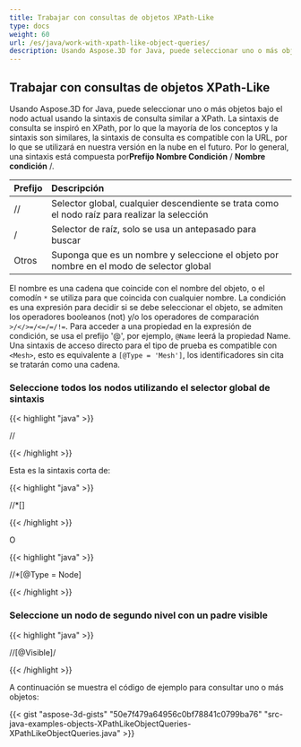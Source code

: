 ```yaml
---
title: Trabajar con consultas de objetos XPath-Like
type: docs
weight: 60
url: /es/java/work-with-xpath-like-object-queries/
description: Usando Aspose.3D for Java, puede seleccionar uno o más objetos bajo el nodo actual usando la sintaxis de consulta similar a XPath.
---
```

##  **Trabajar con consultas de objetos XPath-Like**
Usando Aspose.3D for Java, puede seleccionar uno o más objetos bajo el nodo actual usando la sintaxis de consulta similar a XPath. La sintaxis de consulta se inspiró en XPath, por lo que la mayoría de los conceptos y la sintaxis son similares, la sintaxis de consulta es compatible con la URL, por lo que se utilizará en nuestra versión en la nube en el futuro. Por lo general, una sintaxis está compuesta por**Prefijo Nombre Condición** / **Nombre condición** /.

|**Prefijo**|**Descripción**|
| :- | :- |
| // |Selector global, cualquier descendiente se trata como el nodo raíz para realizar la selección|
|/|Selector de raíz, solo se usa un antepasado para buscar|
|Otros|Suponga que es un nombre y seleccione el objeto por nombre en el modo de selector global|

El nombre es una cadena que coincide con el nombre del objeto, o el comodín `*` se utiliza para que coincida con cualquier nombre. La condición es una expresión para decidir si se debe seleccionar el objeto, se admiten los operadores booleanos (not) y/o los operadores de comparación `>/</>=/<=/=/!=`. Para acceder a una propiedad en la expresión de condición, se usa el prefijo '@', por ejemplo, `@Name` leerá la propiedad Name. Una sintaxis de acceso directo para el tipo de prueba es compatible con `<Mesh>`, esto es equivalente a `[@Type = 'Mesh']`, los identificadores sin cita se tratarán como una cadena.
###  **Seleccione todos los nodos utilizando el selector global de sintaxis**
{{< highlight "java" >}}

 //<Node>

{{< /highlight >}}

Esta es la sintaxis corta de:

{{< highlight "java" >}}

 //*[<Node>]

{{< /highlight >}}

O

{{< highlight "java" >}}

 //*[@Type = Node]

{{< /highlight >}}
###  **Seleccione un nodo de segundo nivel con un padre visible**
{{< highlight "java" >}}

 //<Node>[@Visible]/<Node>

{{< /highlight >}}



A continuación se muestra el código de ejemplo para consultar uno o más objetos:

{{< gist "aspose-3d-gists" "50e7f479a64956c0bf78841c0799ba76" "src-java-examples-objects-XPathLikeObjectQueries-XPathLikeObjectQueries.java" >}}
